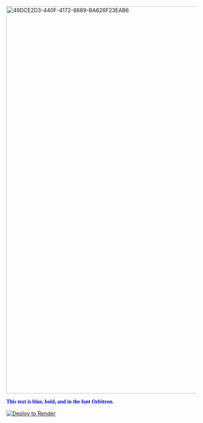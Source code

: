 <img width="1024" alt="49DCE2D3-440F-4172-8689-BA626F23EAB6" src="https://user-images.githubusercontent.com/120290207/207445779-044412c0-68f8-44d9-9b98-bf3dbff9b557.png">
<head>
  <link href="./Orbitron-VariableFont_wght.ttf" rel="stylesheet" type="text/css" />
  </head>
<body>
<p style="color:blue; font-weight:bold; font-family:orbitron">This text is blue, bold, and in the font Orbitron.</p>
</body>

[![Deploy to Render](https://binbashbanana.github.io/deploy-buttons/buttons/remade/render.svg)](https://render.com/deploy?repo=https://github.com/purepro4561/purepro4561.github.io)
